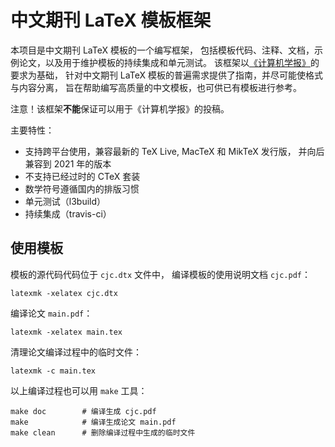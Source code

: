 # 中文期刊 LaTeX 模板框架

本项目是中文期刊 LaTeX 模板的一个编写框架，
包括模板代码、注释、文档，示例论文，以及用于维护模板的持续集成和单元测试。
该框架以[《计算机学报》](http://cjc.ict.ac.cn)的要求为基础，
针对中文期刊 LaTeX 模板的普遍需求提供了指南，并尽可能使格式与内容分离，
旨在帮助编写高质量的中文模板，也可供已有模板进行参考。

注意！该框架**不能**保证可以用于《计算机学报》的投稿。

主要特性：
- 支持跨平台使用，兼容最新的 TeX Live, MacTeX 和 MikTeX 发行版，
  并向后兼容到 2021 年的版本
- 不支持已经过时的 CTeX 套装
- 数学符号遵循国内的排版习惯
- 单元测试（l3build）
- 持续集成（travis-ci）


## 使用模板

模板的源代码代码位于 `cjc.dtx` 文件中，
编译模板的使用说明文档 `cjc.pdf`：
```
latexmk -xelatex cjc.dtx
```

编译论文 `main.pdf`：
```
latexmk -xelatex main.tex
```

清理论文编译过程中的临时文件：
```
latexmk -c main.tex
```

以上编译过程也可以用 `make` 工具：
```
make doc        # 编译生成 cjc.pdf
make            # 编译生成论文 main.pdf
make clean      # 删除编译过程中生成的临时文件
```
